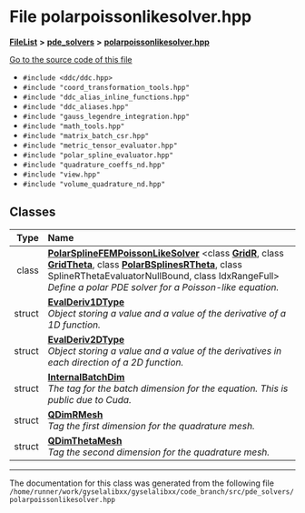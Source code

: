 

# File polarpoissonlikesolver.hpp



[**FileList**](files.md) **>** [**pde\_solvers**](dir_be2a347b8fed8e825bae8c199ecc63c1.md) **>** [**polarpoissonlikesolver.hpp**](polarpoissonlikesolver_8hpp.md)

[Go to the source code of this file](polarpoissonlikesolver_8hpp_source.md)



* `#include <ddc/ddc.hpp>`
* `#include "coord_transformation_tools.hpp"`
* `#include "ddc_alias_inline_functions.hpp"`
* `#include "ddc_aliases.hpp"`
* `#include "gauss_legendre_integration.hpp"`
* `#include "math_tools.hpp"`
* `#include "matrix_batch_csr.hpp"`
* `#include "metric_tensor_evaluator.hpp"`
* `#include "polar_spline_evaluator.hpp"`
* `#include "quadrature_coeffs_nd.hpp"`
* `#include "view.hpp"`
* `#include "volume_quadrature_nd.hpp"`















## Classes

| Type | Name |
| ---: | :--- |
| class | [**PolarSplineFEMPoissonLikeSolver**](classPolarSplineFEMPoissonLikeSolver.md) &lt;class [**GridR**](structGridR.md), class [**GridTheta**](structGridTheta.md), class [**PolarBSplinesRTheta**](structPolarBSplinesRTheta.md), class SplineRThetaEvaluatorNullBound, class IdxRangeFull&gt;<br>_Define a polar PDE solver for a Poisson-like equation._  |
| struct | [**EvalDeriv1DType**](structPolarSplineFEMPoissonLikeSolver_1_1EvalDeriv1DType.md) <br>_Object storing a value and a value of the derivative of a 1D function._  |
| struct | [**EvalDeriv2DType**](structPolarSplineFEMPoissonLikeSolver_1_1EvalDeriv2DType.md) <br>_Object storing a value and a value of the derivatives in each direction of a 2D function._  |
| struct | [**InternalBatchDim**](structPolarSplineFEMPoissonLikeSolver_1_1InternalBatchDim.md) <br>_The tag for the batch dimension for the equation. This is public due to Cuda._  |
| struct | [**QDimRMesh**](structPolarSplineFEMPoissonLikeSolver_1_1QDimRMesh.md) <br>_Tag the first dimension for the quadrature mesh._  |
| struct | [**QDimThetaMesh**](structPolarSplineFEMPoissonLikeSolver_1_1QDimThetaMesh.md) <br>_Tag the second dimension for the quadrature mesh._  |



















































------------------------------
The documentation for this class was generated from the following file `/home/runner/work/gyselalibxx/gyselalibxx/code_branch/src/pde_solvers/polarpoissonlikesolver.hpp`


